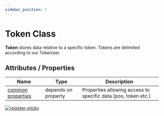 ```yaml
---
sidebar_position: 7
---
```


# Token Class

**Token** stores data relative to a specific token. Tokens are delimited according to our Tokenizer.

## Attributes / Properties

| Name                                                                                   	| Type                	| Description                                                   	|
|----------------------------------------------------------------------------------------	|---------------------	|---------------------------------------------------------------	|
| [common properties](https://www.lettria.com/documentation/docs/python-sdk/common-properties) 	| depends on property 	| Properties allowing access to specific data (pos, token etc.) 	|


[![register-sticky](/img/register-sticky.png)](https://app.lettria.com/signup)
